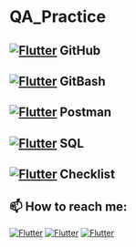 # QA_Practice
   
## [![Flutter](https://img.shields.io/badge/🏠-GITHUB_BRANCH-00A98F)](https://github.com/Pavlik1100/QA_Practice/tree/GitHub) GitHub   
## [![Flutter](https://img.shields.io/badge/🏠-GITBASH_BRANCH-00A98F)](https://github.com/Pavlik1100/QA_Practice/tree/GitBash) GitBash
## [![Flutter](https://img.shields.io/badge/🏠-Postman_BRANCH-00A98F)](https://github.com/Pavlik1100/QA_Practice/tree/Postman) Postman 
## [![Flutter](https://img.shields.io/badge/🏠-SQL_BRANCH-00A98F)](https://github.com/Pavlik1100/QA_Practice/tree/SQL) SQL      
## [![Flutter](https://img.shields.io/badge/🏠-Checklist_BRANCH-00A98F)](https://github.com/Pavlik1100/QA_Practice/tree/Checklist) Checklist
## 📫 How to reach me:     
[![Flutter](https://img.shields.io/badge/-Pavel_Simonov-000000?style=social&logo=LinkedIn)](https://www.linkedin.com/in/pavel-simonov-7a8b1119a/)  [![Flutter](https://img.shields.io/badge/-Pavel_Simonov-000000?style=social&logo=Telegram)](https://t.me/NuiSaiman)  [![Flutter](https://img.shields.io/badge/-simonovpavlik@gmail.com-000000?style=social&logo=Gmail)](mailto:simonovpavlik@gmail.com)
